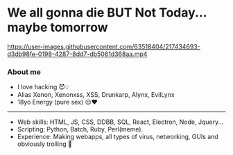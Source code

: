 # We all gonna die BUT Not Today... maybe tomorrow
https://user-images.githubusercontent.com/63518404/217434693-d3db98fe-0198-4287-8dd7-db5061d368aa.mp4

<h3>About me</h3>
<ul>
  <li>I love hacking 😈💡</li>
  <li>Alias Xenon, Xenonxss, XSS, Drunkarp, Alynx, EvilLynx</li>
  <li>18yo Energy (pure sex) 😔❤️</li>
</ul>
<hr>
<ul>
  <li>Web skills: HTML, JS, CSS, DDBB, SQL, React, Electron, Node, Jquery...</li> 
  <li>Scripting: Python, Batch, Ruby, Perl(meme).</li>
  <li>Experience: Making webapps, all types of virus, networking, GUIs and obviously trolling 🤠</li>
</ul>
